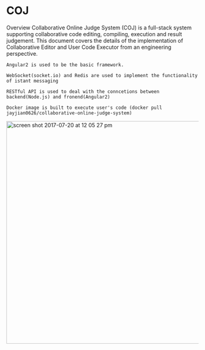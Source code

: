 # COJ

Overview
Collaborative Online Judge System (COJ) is a full-stack system supporting collaborative code editing, compiling, execution and result judgement. This document covers the details of the implementation of Collaborative Editor and User Code Executor from an engineering perspective. 


  
	Angular2 is used to be the basic framework.
  
	WebSocket(socket.io) and Redis are used to implement the functionality of istant messaging
  
	RESTful API is used to deal with the conncetions between backend(Node.js) and fronend(Angular2)
  
	Docker image is built to execute user's code (docker pull jayjian0626/collaborative-online-judge-system)
	

<img width="582" alt="screen shot 2017-07-20 at 12 05 27 pm" src="https://user-images.githubusercontent.com/14023214/28545648-abad7876-707c-11e7-82f9-6193884147bb.png">


